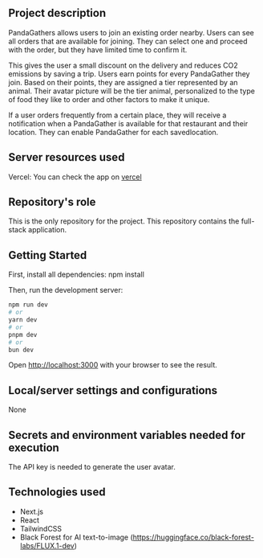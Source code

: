 ## Project description

PandaGathers allows users to join an existing order nearby. Users can see all orders that are available for joining. They can select one and proceed with the order, but they have limited time to confirm it.

This gives the user a small discount on the delivery and reduces CO2 emissions by saving a trip. Users earn points for every PandaGather they join. Based on their points, they are assigned a tier represented by an animal. Their avatar picture will be the tier animal, personalized to the type of food they like to order and other factors to make it unique.

If a user orders frequently from a certain place, they will receive a notification when a PandaGather is available for that restaurant and their location. They can enable PandaGather for each savedlocation.

## Server resources used

Vercel:
You can check the app on [vercel](https://bruh-dxgp.vercel.app/)

## Repository's role

This is the only repository for the project.
This repository contains the full-stack application.

## Getting Started

First, install all dependencies:
npm install

Then, run the development server:

```bash
npm run dev
# or
yarn dev
# or
pnpm dev
# or
bun dev
```

Open [http://localhost:3000](http://localhost:3000) with your browser to see the result.

## Local/server settings and configurations

None

## Secrets and environment variables needed for execution

The API key is needed to generate the user avatar.

## Technologies used

- Next.js
- React
- TailwindCSS
- Black Forest for AI text-to-image (https://huggingface.co/black-forest-labs/FLUX.1-dev)
